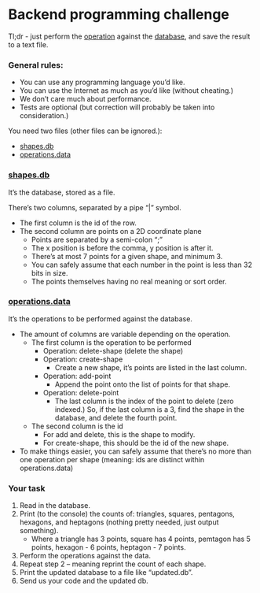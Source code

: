 # Backend programming challenge

Tl;dr - just perform the [operation](operations.data) against the [database](shapes.db), and save the result to a text file.

### General rules:
* You can use any programming language you’d like.
* You can use the Internet as much as you’d like (without cheating.)
* We don’t care much about performance.
* Tests are optional (but correction will probably be taken into consideration.)

You need two files (other files can be ignored.):
* [shapes.db](shapes.db)
* [operations.data](operations.data)

### [shapes.db](shapes.db)
It’s the database, stored as a file.

There’s two columns, separated by a pipe “|” symbol.
* The first column is the id of the row.
* The second column are points on a 2D coordinate plane
  * Points are separated by a semi-colon “;”
  * The x position is before the comma, y position is after it.
  * There’s at most 7 points for a given shape, and minimum 3.
  * You can safely assume that each number in the point is less than 32 bits in size.
  * The points themselves having no real meaning or sort order.

### [operations.data](operations.data)
It’s the operations to be performed against the database.

* The amount of columns are variable depending on the operation.
  * The first column is the operation to be performed
    * Operation: delete-shape (delete the shape)
    * Operation: create-shape
      * Create a new shape, it’s points are listed in the last column.
    * Operation: add-point
      * Append the point onto the list of points for that shape.
    * Operation: delete-point
      * The last column is the index of the point to delete (zero indexed.) So, if the last column is a 3, find the shape in the database, and delete the fourth point.
  * The second column is the id
    * For add and delete, this is the shape to modify.
    * For create-shape, this should be the id of the new shape.
 * To make things easier, you can safely assume that there’s no more than one operation per shape (meaning: ids are distinct within operations.data)

### Your task
1. Read in the database.
2. Print (to the console) the counts of: triangles, squares, pentagons, hexagons, and heptagons (nothing pretty needed, just output something).
    * Where a triangle has 3 points, square has 4 points, pemtagon has 5 points, hexagon - 6 points, heptagon - 7 points.
3. Perform the operations against the data.
4. Repeat step 2 – meaning reprint the count of each shape.
5. Print the updated database to a file like “updated.db”.
6. Send us your code and the updated db.
